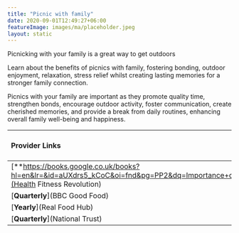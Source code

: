 ```yaml
---
title: "Picnic with family"
date: 2020-09-01T12:49:27+06:00
featureImage: images/ma/placeholder.jpeg
layout: static
---
```


Picnicking with your family is a great way to get outdoors

Learn about the benefits of picnics with family, fostering bonding, outdoor enjoyment, relaxation, stress relief whilst creating lasting memories for a stronger family connection.

Picnics with your family are important as they promote quality time, strengthen bonds, encourage outdoor activity, foster communication, create cherished memories, and provide a break from daily routines, enhancing overall family well-being and happiness.

| Provider Links      | Free or Paid  |  
| :-----------          | :--------------:      |  
| [**https://books.google.co.uk/books?hl=en&lr=&id=aUXdrs5_kCoC&oi=fnd&pg=PP2&dq=Importance+of+family+time&ots=8_uOQ1WtE1&sig=Pus9EECmAH7pHygYDEw9MjKubjo&redir_esc=y#v=onepage&q=Importance%20of%20family%20time&f=false**](Health Fitness Revolution) | Online | 
| [**Quarterly**](BBC Good Food) | Online | 
| [**Yearly**](Real Food Hub) | Online | 
| [**Quarterly**](National Trust) | Online | 
  

<br/><br/>






